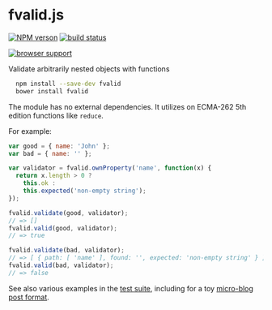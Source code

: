 fvalid.js
=========

[![NPM verson](https://img.shields.io/npm/v/fvalid.svg)](https://www.npmjs.com/package/fvalid)
[![build status](https://travis-ci.org/kemitchell/fvalid.svg)](http://travis-ci.org/kemitchell/fvalid)

[![browser support](https://ci.testling.com/kemitchell/fvalid.png)](https://ci.testling.com/kemitchell/fvalid)

Validate arbitrarily nested objects with functions

```bash
  npm install --save-dev fvalid
  bower install fvalid
```

The module has no external dependencies. It utilizes on ECMA-262 5th edition functions like `reduce`.

For example:

```javascript
var good = { name: 'John' };
var bad = { name: '' };

var validator = fvalid.ownProperty('name', function(x) {
  return x.length > 0 ?
    this.ok :
    this.expected('non-empty string');
});

fvalid.validate(good, validator);
// => []
fvalid.valid(good, validator);
// => true

fvalid.validate(bad, validator);
// => [ { path: [ 'name' ], found: '', expected: 'non-empty string' } ]
fvalid.valid(bad, validator);
// => false
```

See also various examples in the [test suite](./test), including for a toy [micro-blog post format](./test/blog.js).
